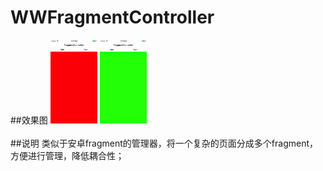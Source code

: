 # WWFragmentController
##效果图
<img src="https://github.com/diaoerlangdang/WWFragmentController/blob/master/1.png" width=75 alt="one"/>
<img src="https://github.com/diaoerlangdang/WWFragmentController/blob/master/2.png" width=75 alt="two"/>
<br>
<br>
##说明
类似于安卓fragment的管理器，将一个复杂的页面分成多个fragment，方便进行管理，降低耦合性；